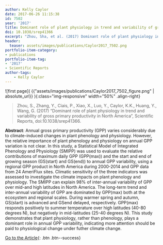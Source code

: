 ```yaml
---
author: Kelly Caylor
date: 2017-06-26 11:15:38
id: 7502
year: '2017'
title: Dominant role of plant physiology in trend and variability of gross primary productivity in North America
doi: 10.1038/srep41366
excerpt: "Zhou, Sha, et al. (2017) Dominant role of plant physiology in trend and variability of gross primary productivity in North America, Scientific Reports, doi:10.1038/srep41366"
header:
  teaser: assets/images/publications/Caylor2017_7502.png
portfolio-item-category:
- publications
portfolio-item-tag:
- '2017'
- Scientific Reports
author-tags:
    - Kelly Caylor
---
```


![first page]( {{"assets/images/publications/Caylor2017_7502_figure.png" | absolute_url}} ){:class="img-responsive" width="50%" .align-right}


> Zhou, S., Zhang, Y., Ciais, P., Xiao, X., Luo, Y., Caylor, K.K., Huang, Y., Wang, G. (2017) “Dominant role of plant physiology in trend and variability of gross primary productivity in North America”, Scientific Reports, doi:10.1038/srep41366.


**Abstract**:  Annual gross primary productivity (GPP) varies considerably due to climate-induced changes in plant phenology and physiology. However, the relative importance of plant phenology and physiology on annual GPP variation is not clear. In this study, a Statistical Model of Integrated Phenology and Physiology (SMIPP) was used to evaluate the relative contributions of maximum daily GPP (GPP(max)) and the start and end of growing season (GS(start) and GS(end)) to annual GPP variability, using a regional GPP product in North America during 2000-2014 and GPP data from 24 AmeriFlux sites. Climatic sensitivity of the three indicators was assessed to investigate the climate impacts on plant phenology and physiology. The SMIPP can explain 98% of inter-annual variability of GPP over mid-and high latitudes in North America. The long-term trend and inter-annual variability of GPP are dominated by GPP(max) both at the ecosystem and regional scales. During warmer spring and autumn, GS(start) is advanced and GSend delayed, respectively. GPP(max) responds positively to summer temperature over high latitudes (40-80 degrees N), but negatively in mid-latitudes (25-40 degrees N). This study demonstrates that plant physiology, rather than phenology, plays a dominant role in annual GPP variability, indicating more attention should be paid to physiological change under futher climate change.


[Go to the Article](https://www.nature.com/articles/srep41366){: .btn .btn--success}
